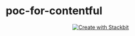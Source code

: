 # poc-for-contentful

<p align="center">
  <a href="https://app.stackbit.com/create?theme=https://github.com/stackbit-themes/azimuth-gatsby-contentful&amp;utm_source=theme-readme&amp;utm_medium=referral&amp;utm_campaign=stackbit_themes" rel="nofollow"><img alt="Create with Stackbit" src="https://camo.githubusercontent.com/f0e43b3b54cafca1fb3f53affacc73aeb40c9abf5fc79c4416b4c0bf2a20211a/68747470733a2f2f6173736574732e737461636b6269742e636f6d2f62616467652f6372656174652d776974682d737461636b6269742e737667" data-canonical-src="https://assets.stackbit.com/badge/create-with-stackbit.svg" style="max-width:100%;"></a>
</p>
